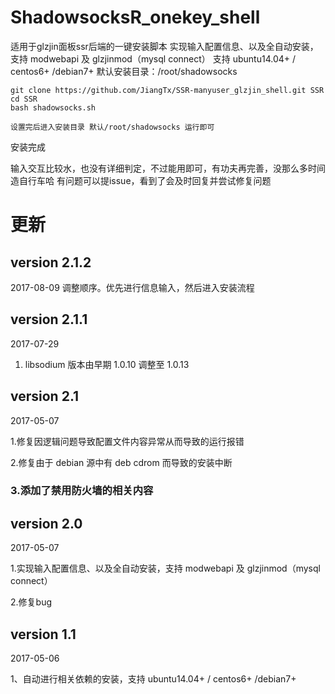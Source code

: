 # ShadowsocksR_onekey_shell
适用于glzjin面板ssr后端的一键安装脚本 实现输入配置信息、以及全自动安装，支持 modwebapi 及 glzjinmod（mysql connect）
支持 ubuntu14.04+ / centos6+ /debian7+ 
默认安装目录：/root/shadowsocks
```
git clone https://github.com/JiangTx/SSR-manyuser_glzjin_shell.git SSR
cd SSR
bash shadowsocks.sh

设置完后进入安装目录 默认/root/shadowsocks 运行即可
```
安装完成

输入交互比较水，也没有详细判定，不过能用即可，有功夫再完善，没那么多时间造自行车哈
有问题可以提issue，看到了会及时回复并尝试修复问题

# 更新
## version 2.1.2
2017-08-09
调整顺序。优先进行信息输入，然后进入安装流程

## version 2.1.1
2017-07-29

1. libsodium 版本由早期 1.0.10 调整至 1.0.13


## version 2.1

2017-05-07

1.修复因逻辑问题导致配置文件内容异常从而导致的运行报错

2.修复由于 debian 源中有 deb cdrom 而导致的安装中断

### 3.添加了禁用防火墙的相关内容

## version 2.0

2017-05-07

1.实现输入配置信息、以及全自动安装，支持 modwebapi 及 glzjinmod（mysql connect）

2.修复bug

## version 1.1

2017-05-06

1、自动进行相关依赖的安装，支持 ubuntu14.04+ / centos6+ /debian7+ 

